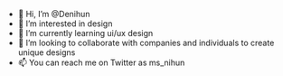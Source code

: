 - 👋 Hi, I’m @Denihun
- 👀 I’m interested in design 
- 🌱 I’m currently learning ui/ux design
- 💞️ I’m looking to collaborate with companies and individuals to create unique designs
- 📫 You can reach me on Twitter as ms_nihun

<!---
Denihun/Denihun is a ✨ special ✨ repository because its `README.md` (this file) appears on your GitHub profile.
You can click the Preview link to take a look at your changes.
--->
